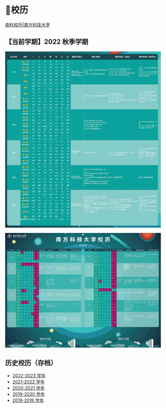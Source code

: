 # 📅校历

[南科校历|南方科技大学](https://www.sustech.edu.cn/zh/academic-calendar.html)

## 【当前学期】2022 秋季学期

<a data-fancybox title="" href="https://mirrors.sustech.edu.cn/git/sustech-online/sustech-online-ng/-/raw/master/docs/calendar/pic/22-23-spring.jpg">![](./pic/22-23-spring.jpg)</a>

<a data-fancybox title="" href="https://mirrors.sustech.edu.cn/git/sustech-online/sustech-online-ng/-/raw/master/docs/calendar/pic/2022.jpg">![](./pic/2022.jpg)</a>



## 历史校历（存档）

* [2022-2023 学年](2022-2023.md)
* [2021-2022 学年](2021-2022.md)
* [2020-2021 学年](2020-2021.md)
* [2019-2020 学年](2019-2020.md)
* [2018-2019 学年](2018-2019.md)

